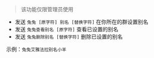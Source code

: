 > 该功能仅限管理员使用

- 发送 `兔兔 [原字符] 别名 [替换字符]` 在你所在的群设置别名
- 发送 `兔兔查看别名 [原字符]` 查看已设置的别名
- 发送 `兔兔删除别名 [替换字符]` 删除已设置的别名

示例：`兔兔艾雅法拉别名小羊`
